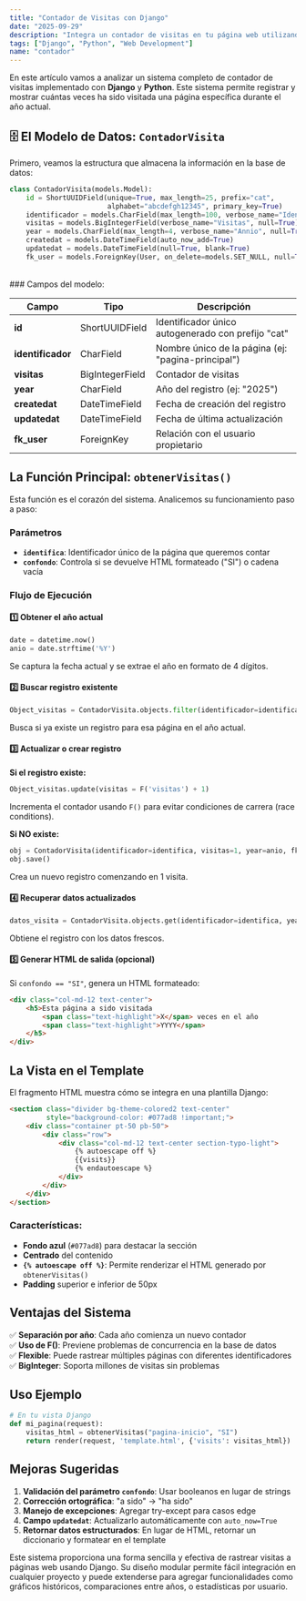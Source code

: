 ```yaml
---
title: "Contador de Visitas con Django"
date: "2025-09-29"
description: "Integra un contador de visitas en tu página web utilizando Django. Aprende a rastrear y mostrar el número "
tags: ["Django", "Python", "Web Development"]
name: "contador"
---
```



En este artículo vamos a analizar un sistema completo de contador de visitas implementado con **Django** y **Python**. Este sistema permite registrar y mostrar cuántas veces ha sido visitada una página específica durante el año actual.



## 🗄 El Modelo de Datos: `ContadorVisita`

Primero, veamos la estructura que almacena la información en la base de datos:
<br/>
```python
class ContadorVisita(models.Model):
    id = ShortUUIDField(unique=True, max_length=25, prefix="cat", 
                        alphabet="abcdefgh12345", primary_key=True)
    identificador = models.CharField(max_length=100, verbose_name="Idenficador", null=True)
    visitas = models.BigIntegerField(verbose_name="Visitas", null=True)
    year = models.CharField(max_length=4, verbose_name="Annio", null=True)
    createdat = models.DateTimeField(auto_now_add=True)
    updatedat = models.DateTimeField(null=True, blank=True)
    fk_user = models.ForeignKey(User, on_delete=models.SET_NULL, null=True)
```
<br/>
### Campos del modelo:

| Campo | Tipo | Descripción |
|-------|------|-------------|
| **id** | ShortUUIDField | Identificador único autogenerado con prefijo "cat" |
| **identificador** | CharField | Nombre único de la página (ej: "pagina-principal") |
| **visitas** | BigIntegerField | Contador de visitas |
| **year** | CharField | Año del registro (ej: "2025") |
| **createdat** | DateTimeField | Fecha de creación del registro |
| **updatedat** | DateTimeField | Fecha de última actualización |
| **fk_user** | ForeignKey | Relación con el usuario propietario |


##  La Función Principal: `obtenerVisitas()`

Esta función es el corazón del sistema. Analicemos su funcionamiento paso a paso:

### Parámetros

- **`identifica`**: Identificador único de la página que queremos contar
- **`confondo`**: Controla si se devuelve HTML formateado ("SI") o cadena vacía

### Flujo de Ejecución

#### 1️⃣ **Obtener el año actual**

```python
date = datetime.now()
anio = date.strftime('%Y')
```

Se captura la fecha actual y se extrae el año en formato de 4 dígitos.

#### 2️⃣ **Buscar registro existente**

```python
Object_visitas = ContadorVisita.objects.filter(identificador=identifica, year=anio)
```

Busca si ya existe un registro para esa página en el año actual.

#### 3️⃣ **Actualizar o crear registro**

**Si el registro existe:**
```python
Object_visitas.update(visitas = F('visitas') + 1)
```
Incrementa el contador usando `F()` para evitar condiciones de carrera (race conditions).

**Si NO existe:**
```python
obj = ContadorVisita(identificador=identifica, visitas=1, year=anio, fk_user_id = 1)
obj.save()
```
Crea un nuevo registro comenzando en 1 visita.

#### 4️⃣ **Recuperar datos actualizados**

```python
datos_visita = ContadorVisita.objects.get(identificador=identifica, year=anio)
```

Obtiene el registro con los datos frescos.

#### 5️⃣ **Generar HTML de salida (opcional)**

Si `confondo == "SI"`, genera un HTML formateado:

```html
<div class="col-md-12 text-center">
    <h5>Esta página a sido visitada 
        <span class="text-highlight">X</span> veces en el año 
        <span class="text-highlight">YYYY</span>
    </h5>
</div>
```



##  La Vista en el Template

El fragmento HTML muestra cómo se integra en una plantilla Django:

```html
<section class="divider bg-theme-colored2 text-center" 
         style="background-color: #077ad8 !important;">
    <div class="container pt-50 pb-50">
        <div class="row">
            <div class="col-md-12 text-center section-typo-light">
                {% autoescape off %}
                {{visits}}
                {% endautoescape %}
            </div>
        </div>
    </div>
</section>
```

### Características:
- **Fondo azul** (`#077ad8`) para destacar la sección
- **Centrado** del contenido
- **`{% autoescape off %}`**: Permite renderizar el HTML generado por `obtenerVisitas()`
- **Padding** superior e inferior de 50px


##  Ventajas del Sistema

✅ **Separación por año**: Cada año comienza un nuevo contador  
✅ **Uso de F()**: Previene problemas de concurrencia en la base de datos  
✅ **Flexible**: Puede rastrear múltiples páginas con diferentes identificadores  
✅ **BigInteger**: Soporta millones de visitas sin problemas


##  Uso Ejemplo

```python
# En tu vista Django
def mi_pagina(request):
    visitas_html = obtenerVisitas("pagina-inicio", "SI")
    return render(request, 'template.html', {'visits': visitas_html})
```


##  Mejoras Sugeridas

1. **Validación del parámetro `confondo`**: Usar booleanos en lugar de strings
2. **Corrección ortográfica**: "a sido" → "ha sido"
3. **Manejo de excepciones**: Agregar try-except para casos edge
4. **Campo `updatedat`**: Actualizarlo automáticamente con `auto_now=True`
5. **Retornar datos estructurados**: En lugar de HTML, retornar un diccionario y formatear en el template





Este sistema proporciona una forma sencilla y efectiva de rastrear visitas a páginas web usando Django. Su diseño modular permite fácil integración en cualquier proyecto y puede extenderse para agregar funcionalidades como gráficos históricos, comparaciones entre años, o estadísticas por usuario.